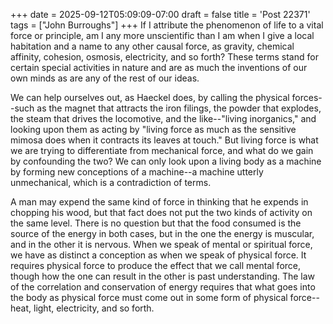 +++
date = 2025-09-12T05:09:09-07:00
draft = false
title = 'Post 22371'
tags = ["John Burroughs"]
+++
If I attribute the phenomenon of life to a vital force or principle, am I any more unscientific than I am when I give a local habitation and a name to any other causal force, as gravity, chemical affinity, cohesion, osmosis, electricity, and so forth? These terms stand for certain special activities in nature and are as much the inventions of our own minds as are any of the rest of our ideas.

We can help ourselves out, as Haeckel does, by calling the physical forces--such as the magnet that attracts the iron filings, the powder that explodes, the steam that drives the locomotive, and the like--"living inorganics," and looking upon them as acting by "living force as much as the sensitive mimosa does when it contracts its leaves at touch." But living force is what we are trying to differentiate from mechanical force, and what do we gain by confounding the two? We can only look upon a living body as a machine by forming new conceptions of a machine--a machine utterly unmechanical, which is a contradiction of terms.

A man may expend the same kind of force in thinking that he expends in chopping his wood, but that fact does not put the two kinds of activity on the same level. There is no question but that the food consumed is the source of the energy in both cases, but in the one the energy is muscular, and in the other it is nervous. When we speak of mental or spiritual force, we have as distinct a conception as when we speak of physical force. It requires physical force to produce the effect that we call mental force, though how the one can result in the other is past understanding. The law of the correlation and conservation of energy requires that what goes into the body as physical force must come out in some form of physical force--heat, light, electricity, and so forth.
